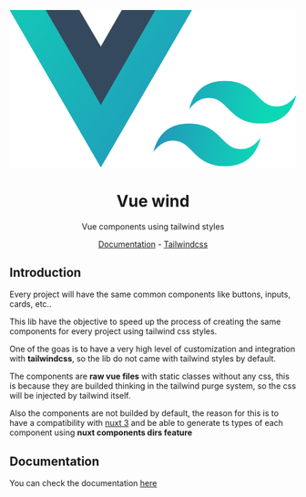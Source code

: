 <div align="center">

![vue-wind](/logo.svg)

# Vue wind

Vue components using tailwind styles

[Documentation](https://vue-wind.sidekick-coder.com) - [Tailwindcss](https://tailwindcss.com/)

</div>


## Introduction


Every project will have the same common components like buttons, inputs, cards, etc..

This lib have the objective to speed up the process of creating the same components for every project using tailwind css styles.

One of the goas is to have a very high level of customization and integration with **tailwindcss**, so the lib do not came with tailwind styles by default.

The components are **raw vue files** with static classes without any css, this is because they are builded thinking in the tailwind purge system, so the css will be injected by tailwind itself.

Also the components are not builded by default, the reason for this is to have a compatibility with [nuxt 3](https://v3.nuxtjs.org) and be able to generate ts types of each component using **nuxt components dirs feature**


## Documentation

You can check the documentation [here](https://vue-wind.sidekick-coder.com)




